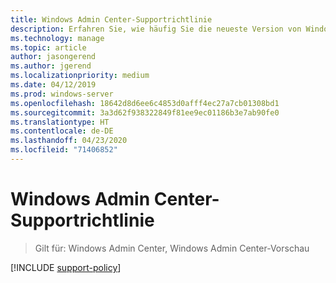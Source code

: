 ```yaml
---
title: Windows Admin Center-Supportrichtlinie
description: Erfahren Sie, wie häufig Sie die neueste Version von Windows Admin Center installieren sollten, um auf dem aktuellen Stand zu bleiben und sich die Unterstützung durch den Support zu sichern.
ms.technology: manage
ms.topic: article
author: jasongerend
ms.author: jgerend
ms.localizationpriority: medium
ms.date: 04/12/2019
ms.prod: windows-server
ms.openlocfilehash: 18642d8d6ee6c4853d0afff4ec27a7cb01308bd1
ms.sourcegitcommit: 3a3d62f938322849f81ee9ec01186b3e7ab90fe0
ms.translationtype: HT
ms.contentlocale: de-DE
ms.lasthandoff: 04/23/2020
ms.locfileid: "71406852"
---
```

# <a name="windows-admin-center-support-policy"></a>Windows Admin Center-Supportrichtlinie

>Gilt für: Windows Admin Center, Windows Admin Center-Vorschau

[!INCLUDE [support-policy](../includes/support-policy.md)]